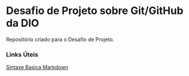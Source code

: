 # Desafio de Projeto sobre Git/GitHub da DIO
Repositório criado para o Desafio de Projeto.

### Links Úteis
[Sintaxe Basica Markdown](https://www.markdownguide.org/basic-syntax/)
